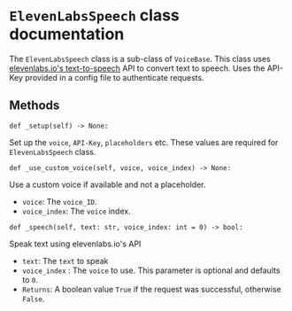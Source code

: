 # `ElevenLabsSpeech` class documentation

The `ElevenLabsSpeech` class is a sub-class of `VoiceBase`. This class uses [elevenlabs.io's text-to-speech](https://elevenlabs.io/text-to-speech) API to convert text to speech. Uses the API-Key provided in a config file to authenticate requests.

## Methods

`def _setup(self) -> None:`

Set up the `voice`, `API-Key`, `placeholders` etc. These values are required for `ElevenLabsSpeech` class.

`def _use_custom_voice(self, voice, voice_index) -> None:`

Use a custom voice if available and not a placeholder.

- `voice`: The `voice_ID`.
- `voice_index`: The `voice` index.

`def _speech(self, text: str, voice_index: int = 0) -> bool:`

Speak text using elevenlabs.io's API

- `text`: The `text` to speak
- `voice_index` : The `voice` to use. This parameter is optional and defaults to `0`.
- `Returns`: A boolean value `True` if the request was successful, otherwise `False`.